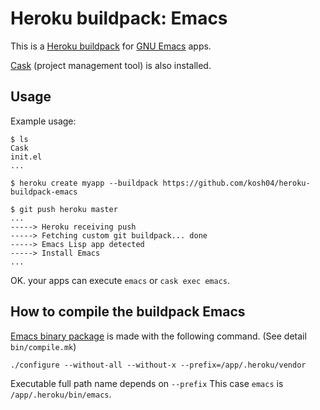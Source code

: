 Heroku buildpack: Emacs
=======================

This is a [Heroku buildpack](http://devcenter.heroku.com/articles/buildpacks)
for [GNU Emacs](https://www.gnu.org/software/emacs/) apps.

[Cask](https://github.com/cask/cask) (project management tool) is
also installed.

Usage
-----

Example usage:

    $ ls
    Cask
    init.el
    ...

    $ heroku create myapp --buildpack https://github.com/kosh04/heroku-buildpack-emacs

    $ git push heroku master
    ...
    -----> Heroku receiving push
    -----> Fetching custom git buildpack... done
    -----> Emacs Lisp app detected
    -----> Install Emacs
    ...

OK. your apps can execute `emacs` or `cask exec emacs`.


How to compile the buildpack Emacs
----------------------------------

[Emacs binary package](https://github.com/kosh04/heroku-buildpack-emacs/releases/tag/v1.0-beta)
is made with the following command. (See detail `bin/compile.mk`)

    ./configure --without-all --without-x --prefix=/app/.heroku/vendor

Executable full path name depends on `--prefix`
This case `emacs` is `/app/.heroku/bin/emacs`.
